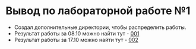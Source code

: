 # Вывод по лабораторной работе №1

- Создал дополнительные директории, чтобы распределить работы. 
- Результат работы за 08.10 можно найти тут - [001](Lab1/001)
- Результат работы за 17.10 можно найти тут - [002](Lab1/002)
